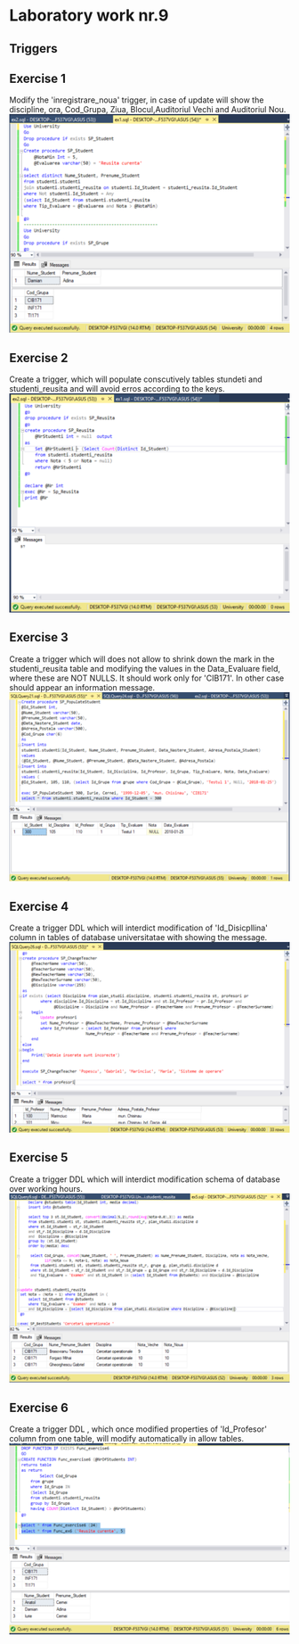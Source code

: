 # Laboratory work nr.9
## Triggers

## Exercise 1 
Modify the 'inregistrare_noua' trigger, in case of update will show the discipline, ora, Cod_Grupa, Ziua, Blocul,Auditoriul Vechi and Auditoriul Nou.
![alt text](screens/ex1.PNG "Logo Title Text 1")

## Exercise 2
Create a trigger, which will populate conscutively tables stundeti and studenti_reusita and will avoid erros according to the keys.
![alt text](screens/ex2.PNG "Logo Title Text 1")

## Exercise 3
Create a trigger which will does not allow to shrink down the mark in the studenti_reusita table and modifying the values in the Data_Evaluare field, where these are NOT NULLS. It should work only for 'CIB171'. In other case should appear an information message.
![alt text](screens/ex3.PNG "Logo Title Text 1")

## Exercise 4
Create a trigger DDL which will interdict modification of 'Id_Disicpllina' column in tables of database universitatae with showing the message.
  ![alt text](screens/ex4.PNG "Logo Title Text 1")

## Exercise 5
Create a trigger DDL which will interdict modification schema of database over working hours.
 ![alt text](screens/ex5.PNG "Logo Title Text 1")
 
 ## Exercise 6 
Create a trigger DDL , which once modified properties of 'Id_Profesor' column from one table, will modify automatically in allow tables.![alt text](screens/ex6.PNG "Logo Title Text 1")
